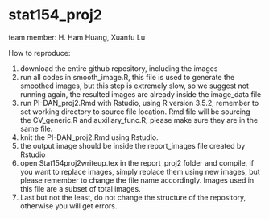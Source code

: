 # stat154_proj2

team member: H. Ham Huang, Xuanfu Lu

How to reproduce:
1. download the entire github repository, including the images
2. run all codes in smooth_image.R, this file is used to generate the smoothed images, but this step is extremely slow, so we suggest not running again, the resulted images are already inside the image_data file
3. run PI-DAN_proj2.Rmd with Rstudio, using R version 3.5.2, remember to set working directory to source file location. Rmd file will be sourcing the CV_generic.R and auxiliary_func.R; please make sure they are in the same file.
4. knit the PI-DAN_proj2.Rmd using Rstudio.
5. the output image should be inside the report_images file created by Rstudio
6. open Stat154proj2writeup.tex in the report_proj2 folder and compile, if you want to replace images, simply replace them using new images, but please remember to change the file name accordingly. Images used in this file are a subset of total images.
7. Last but not the least, do not change the structure of the repository, otherwise you will get errors.
